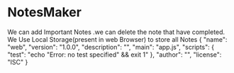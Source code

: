 # NotesMaker
We can add Important Notes .we can delete the note that have completed. We Use Local Storage(present in web Browser) to store all Notes
{
  "name": "web",
  "version": "1.0.0",
  "description": "",
  "main": "app.js",
  "scripts": {
    "test": "echo \"Error: no test specified\" && exit 1"
  },
  "author": "",
  "license": "ISC"
}
